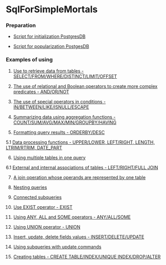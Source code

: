 # SqlForSimpleMortals

### Preparation

* [Script for initialization PostgresDB](https://github.com/neustupov/SqlForSimpleMortals/blob/master/src/main/resources/preparation/init.sql)

* [Script for popularization PostgesDB](https://github.com/neustupov/SqlForSimpleMortals/blob/master/src/main/resources/preparation/populate.sql)

### Examples of using

1. [Use to retrieve data from tables - SELECT/FROM/WHERE/DISTINCT/LIMIT/OFFSET](https://github.com/neustupov/SqlForSimpleMortals/blob/master/src/main/resources/scripts/1_select.sql)

2. [The use of relational and Boolean operators to create more complex predicates - AND/OR/NOT](https://github.com/neustupov/SqlForSimpleMortals/blob/master/src/main/resources/scripts/2_selectAndBoolean.sql)

3. [The use of special operators in conditions - IN/BETWEEN/LIKE/ISNULL/ESCAPE](https://github.com/neustupov/SqlForSimpleMortals/blob/master/src/main/resources/scripts/3_inBetweenLikeIsNull.sql)

4. [Summarizing data using aggregation functions - COUNT/SUM/AVG/MAX/MIN/GROUPBY/HAVING](https://github.com/neustupov/SqlForSimpleMortals/blob/master/src/main/resources/scripts/4_countSumAvgMaxMin.sql)

5. [Formatting query results - ORDERBY/DESC](https://github.com/neustupov/SqlForSimpleMortals/blob/master/src/main/resources/scripts/5_designAndStreamlining.sql)

5.1 [Data processing functions - UPPER/LOWER, LEFT/RIGHT, LENGTH, LTRIM/RTRIM, DATE_PART](https://github.com/neustupov/SqlForSimpleMortals/blob/master/src/main/resources/scripts/5_1_dataProcessingFunctions.sql)

6. [Using multiple tables in one query](https://github.com/neustupov/SqlForSimpleMortals/blob/master/src/main/resources/scripts/6_useManyTableInOneRequest.sql)

6.1 [External and internal associations of tables - LEFT/RIGHT/FULL JOIN](https://github.com/neustupov/SqlForSimpleMortals/blob/master/src/main/resources/scripts/6_1_internalAssociations.sql)

7. [A join operation whose operands are represented by one table](https://github.com/neustupov/SqlForSimpleMortals/blob/master/src/main/resources/scripts/7_compoundOperations.sql)

8. [Nesting queries](https://github.com/neustupov/SqlForSimpleMortals/blob/master/src/main/resources/scripts/8_nestingQueries.sql)

9. [Connected subqueries](https://github.com/neustupov/SqlForSimpleMortals/blob/master/src/main/resources/scripts/9_connectedSubqueries.sql)

10. [Use EXIST operator - EXIST](https://github.com/neustupov/SqlForSimpleMortals/blob/master/src/main/resources/scripts/10_usingEXISToperator.sql)

11. [Using ANY, ALL and SOME operators - ANY/ALL/SOME](https://github.com/neustupov/SqlForSimpleMortals/blob/master/src/main/resources/scripts/11_usingAnyAllSomeOperators.sql)

12. [Using UNION operator - UNION](https://github.com/neustupov/SqlForSimpleMortals/blob/master/src/main/resources/scripts/12_usingUNIONoperator.sql)

13. [Insert, update, delete fields values - INSERT/DELETE/UPDATE](https://github.com/neustupov/SqlForSimpleMortals/blob/master/src/main/resources/scripts/13_inputDeleteUpdateFieldsValues.sql)

14. [Using subqueries with update commands](https://github.com/neustupov/SqlForSimpleMortals/blob/master/src/main/resources/scripts/14_usingSubqueriesWithUpdateCommands.sql)

15. [Creating tables - CREATE TABLE/INDEX/UNIQUE INDEX/DROP/ALTER](https://github.com/neustupov/SqlForSimpleMortals/blob/master/src/main/resources/scripts/15_createTables.sql)

